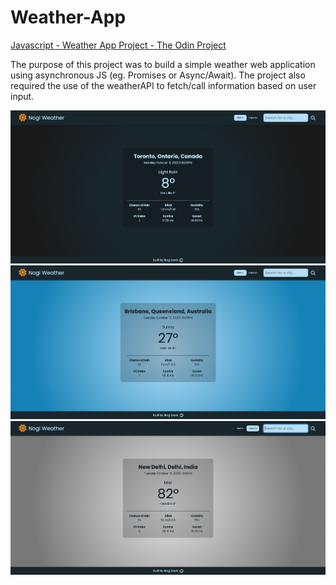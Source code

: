 # Weather-App

[Javascript - Weather App Project - The Odin Project](https://www.theodinproject.com/lessons/node-path-javascript-weather-app)

The purpose of this project was to build a simple weather web application using asynchronous JS (eg. Promises or Async/Await). The project also required the use of the weatherAPI to fetch/call information based on user input.

![Screenshot1](./images/Screenshot%202023-10-09%20at%2010.40.05%20PM.png)
![Screenshot2](./images/Screenshot%202023-10-09%20at%2010.40.28%20PM.png)
![Screenshot3](./images/Screenshot%202023-10-09%20at%2010.41.00%20PM.png)

